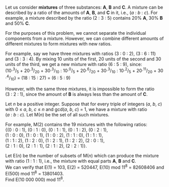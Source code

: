 <p>Let us consider <b>mixtures</b> of three substances: <b>A</b>, <b>B</b> and <b>C</b>. A mixture can be described by a ratio of the amounts of <b>A</b>, <b>B</b>, and <b>C</b> in it, i.e., (<var>a</var> : <var>b</var> : <var>c</var>). For example, a mixture described by the ratio (2 : 3 : 5) contains 20% <b>A</b>, 30% <b>B</b> and 50% <b>C</b>.</p>

<p>For the purposes of this problem, we cannot separate the individual components from a mixture. However, we can combine different amounts of different mixtures to form mixtures with new ratios.</p>

<p>For example, say we have three mixtures with ratios (3 : 0 : 2), (3 : 6 : 11) and (3 : 3 : 4). By mixing 10 units of the first, 20 units of the second and 30 units of the third, we get a new mixture with ratio (6 : 5 : 9), since:<br />
(10·<sup>3</sup>/<sub>5</sub> + 20·<sup>3</sup>/<sub>20</sub> + 30·<sup>3</sup>/<sub>10</sub> : 10·<sup>0</sup>/<sub>5</sub> + 20·<sup>6</sup>/<sub>20</sub> + 30·<sup>3</sup>/<sub>10</sub> : 10·<sup>2</sup>/<sub>5</sub> + 20·<sup>11</sup>/<sub>20</sub> + 30·<sup>4</sup>/<sub>10</sub>)
= (18 : 15 : 27) = (6 : 5 : 9)</p>

<p>However, with the same three mixtures, it is impossible to form the ratio (3 : 2 : 1), since the amount of <b>B</b> is always less than the amount of <b>C</b>.</p>

<p>Let <var>n</var> be a positive integer. Suppose that for every triple of integers (<var>a</var>, <var>b</var>, <var>c</var>) with 0 ≤ <var>a</var>, <var>b</var>, <var>c</var> ≤ <var>n</var> and gcd(<var>a</var>, <var>b</var>, <var>c</var>) = 1, we have a mixture with ratio (<var>a</var> : <var>b</var> : <var>c</var>). Let M(<var>n</var>) be the set of all such mixtures.</p>

<p>For example, M(2) contains the 19 mixtures with the following ratios:<br />
{(0 : 0 : 1), (0 : 1 : 0), (0 : 1 : 1), (0 : 1 : 2), (0 : 2 : 1), <br />
(1 : 0 : 0), (1 : 0 : 1), (1 : 0 : 2), (1 : 1 : 0), (1 : 1 : 1), <br />
(1 : 1 : 2), (1 : 2 : 0), (1 : 2 : 1), (1 : 2 : 2), (2 : 0 : 1), <br />
(2 : 1 : 0), (2 : 1 : 1), (2 : 1 : 2), (2 : 2 : 1)}.</p>

<p>Let E(<var>n</var>) be the number of subsets of M(<var>n</var>) which can produce the mixture with ratio (1 : 1 : 1), i.e., the mixture with equal parts <b>A</b>, <b>B</b> and <b>C</b>. <br />
We can verify that E(1) = 103, E(2) = 520447, E(10) mod 11<sup>8</sup> = 82608406 and E(500) mod 11<sup>8</sup> = 13801403.<br />
Find E(10 000 000) mod 11<sup>8</sup>.</p>

